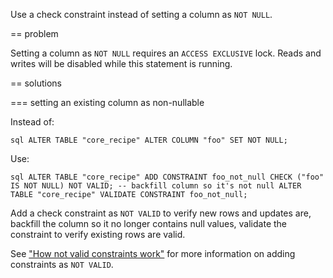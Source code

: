 Use a check constraint instead of setting a column as ``NOT NULL``.

== problem

Setting a column as ``NOT NULL`` requires an ``ACCESS EXCLUSIVE`` lock. Reads and writes will be disabled while this statement is running.

== solutions

=== setting an existing column as non-nullable

Instead of:

``sql
ALTER TABLE "core_recipe" ALTER COLUMN "foo" SET NOT NULL;
``

Use:

``sql
ALTER TABLE "core_recipe" ADD CONSTRAINT foo_not_null
    CHECK ("foo" IS NOT NULL) NOT VALID;
-- backfill column so it's not null
ALTER TABLE "core_recipe" VALIDATE CONSTRAINT foo_not_null;
``

Add a check constraint as ``NOT VALID`` to verify new rows and updates are, backfill the column so it no longer contains null values, validate the constraint to verify existing rows are valid.

See ["How not valid constraints work"](https://squawkhq.com/docs/constraint-missing-not-valid=how-not-valid-validate-works) for more information on adding constraints as ``NOT VALID``.
